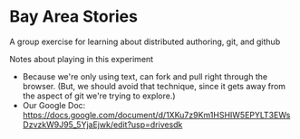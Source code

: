 # Bay Area Stories
A group exercise for learning about distributed authoring, git, and github





Notes about playing in this experiment
* Because we're only using text, can fork and pull right through the browser. (But, we should avoid that technique, since it gets away from the aspect of git we're trying to explore.)
* Our Google Doc: https://docs.google.com/document/d/1XKu7z9Km1HSHIW5EPYLT3EWsDzvzkW9J95_5YjaEjwk/edit?usp=drivesdk
